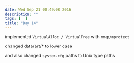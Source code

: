 ```yaml
---
date: Wed Sep 21 00:49:08 2016
description: ""
tags: [  ]
title: "Day 14"
---
```

implemented `VirtualAlloc / VirtualFree` with `mmap/mprotect`

changed data/art/\* to lower case

and also changed `system.cfg` paths to Unix type paths

